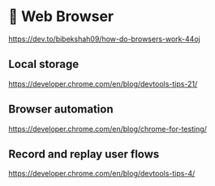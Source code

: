 # 🔎 Web Browser

https://dev.to/bibekshah09/how-do-browsers-work-44oj

## Local storage

https://developer.chrome.com/en/blog/devtools-tips-21/

## Browser automation

https://developer.chrome.com/en/blog/chrome-for-testing/

## Record and replay user flows

https://developer.chrome.com/en/blog/devtools-tips-4/
